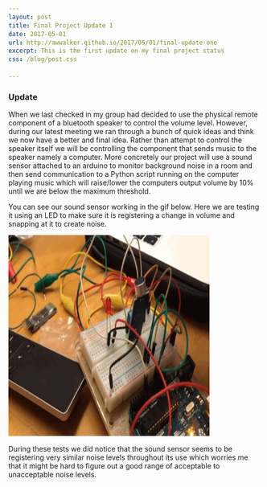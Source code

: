 ```yaml
---
layout: post
title: Final Project Update 1
date: 2017-05-01
url: http://awwalker.github.io/2017/05/01/final-update-one
excerpt: This is the first update on my final project status
css: /blog/post.css

---
```

<section class="post-content">
<h3> Update </h3>
<p> When we last checked in my group had decided to use the physical remote component of a bluetooth speaker to control the volume level. However, during our latest meeting we ran through a bunch of quick ideas and think we now have a better and final idea. Rather than attempt to control the speaker itself we will be controlling the component that sends music to the speaker namely a computer. More concretely our project will use a sound sensor attached to an arduino to monitor background noise in a room and then send communication to a Python script running on the computer playing music which will raise/lower the computers output volume by 10% until we are below the maximum threshold. </p>
<p> You can see our sound sensor working in the gif below. Here we are testing it using an LED to make sure it is registering a change in volume and snapping at it to create noise. </p>
<img src='/images/final/snapping.gif' alt='Snapping at noise sensor' height='400' width='400'>
<p> During these tests we did notice that the sound sensor seems to be registering very similar noise levels throughout its use which worries me that it might be hard to figure out a good range of acceptable to unacceptable noise levels. </p>
